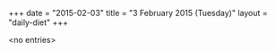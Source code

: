 +++
date = "2015-02-03"
title = "3 February 2015 (Tuesday)"
layout = "daily-diet"
+++


\<no entries\>
